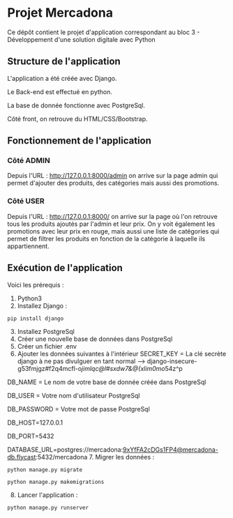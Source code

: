 # Projet Mercadona

Ce dépôt contient le projet d'application correspondant au bloc 3 - Développement d'une solution digitale avec Python

## Structure de l'application

L'application a été créée avec Django.

Le Back-end est effectué en python.

La base de donnée fonctionne avec PostgreSql.

Côté front, on retrouve du HTML/CSS/Bootstrap.

## Fonctionnement de l'application

### Côté ADMIN
Depuis l'URL : http://127.0.0.1:8000/admin on arrive sur la page admin qui permet d'ajouter des produits, des catégories mais aussi des promotions.

### Côté USER
Depuis l'URL : http://127.0.0.1:8000/ on arrive sur la page où l'on retrouve tous les produits ajoutés par l'admin et leur prix. On y voit également les promotions avec leur prix en rouge, mais aussi une liste de catégories qui permet de filtrer les produits en fonction de la catégorie à laquelle ils appartiennent.


## Exécution de l'application

Voici les prérequis :

1. Python3
2. Installez Django : 
```
pip install django
```
3. Installez PostgreSql
4. Créer une nouvelle base de données dans PostgreSql
5. Créer un fichier .env
6. Ajouter les données suivantes à l'intérieur 
SECRET_KEY = La clé secrète django à ne pas divulguer en tant normal --> django-insecure-g53fmjgz#f2q4mcfl-o*jimlqc@l#sxdw7&@(xlim0mo*54z^p

DB_NAME = Le nom de votre base de donnée créée dans PostgreSql

DB_USER = Votre nom d'utilisateur PostgreSql

DB_PASSWORD = Votre mot de passe PostgreSql

DB_HOST=127.0.0.1

DB_PORT=5432

DATABASE_URL=postgres://mercadona:9xYfFA2cDGs1FP4@mercadona-db.flycast:5432/mercadona
7. Migrer les données :
```
python manage.py migrate
```
```
python manage.py makemigrations
```
8. Lancer l'application : 
```
python manage.py runserver
```